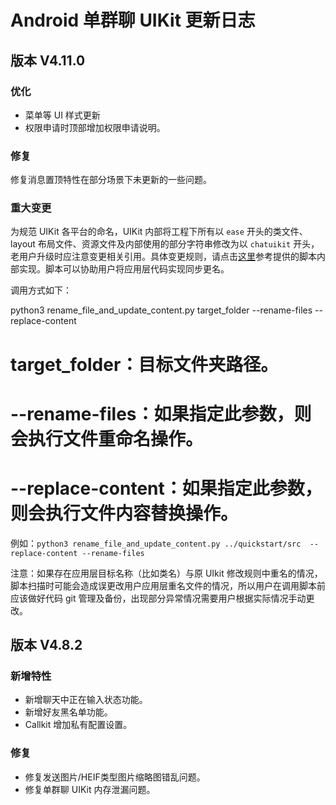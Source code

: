 # Android 单群聊 UIKit 更新日志

## 版本 V4.11.0

### 优化

- 菜单等 UI 样式更新
- 权限申请时顶部增加权限申请说明。

### 修复

修复消息置顶特性在部分场景下未更新的一些问题。

### 重大变更

为规范 UIKit 各平台的命名，UIKit 内部将工程下所有以 `ease` 开头的类文件、layout 布局文件、资源文件及内部使用的部分字符串修改为以 `chatuikit` 开头，老用户升级时应注意变更相关引用。具体变更规则，请点击[这里](https://github.com/easemob/easemob-uikit-android/blob/main/script/rename_file_and_update_content.py)参考提供的脚本内部实现。脚本可以协助用户将应用层代码实现同步更名。

调用方式如下：

python3 rename_file_and_update_content.py target_folder --rename-files --replace-content
# target_folder：目标文件夹路径。
# --rename-files：如果指定此参数，则会执行文件重命名操作。
# --replace-content：如果指定此参数，则会执行文件内容替换操作。

例如：`python3 rename_file_and_update_content.py ../quickstart/src  --replace-content --rename-files`

注意：如果存在应用层目标名称（比如类名）与原 UIkit 修改规则中重名的情况，脚本扫描时可能会造成误更改用户应用层重名文件的情况，所以用户在调用脚本前应该做好代码 git 管理及备份，出现部分异常情况需要用户根据实际情况手动更改。

## 版本 V4.8.2

### 新增特性

- 新增聊天中正在输入状态功能。
- 新增好友黑名单功能。
- Callkit 增加私有配置设置。

### 修复

- 修复发送图片/HEIF类型图片缩略图错乱问题。
- 修复单群聊 UIKit 内存泄漏问题。